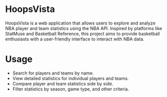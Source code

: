 # HoopsVista
HoopsVista is a web application that allows users to explore and analyze NBA player and team statistics using the NBA API. Inspired by platforms like StatMuse and Basketball Reference, this project aims to provide basketball enthusiasts with a user-friendly interface to interact with NBA data.
# Usage
- Search for players and teams by name.
- View detailed statistics for individual players and teams.
- Compare player and team statistics side by side.
- Filter statistics by season, game type, and other criteria.
